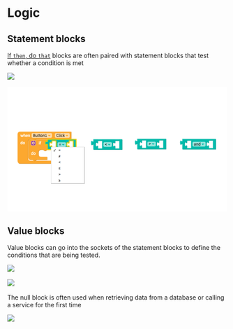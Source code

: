 # Logic

## Statement blocks

[If `then`, do `that`](control.md#if-this-do-that) blocks are often paired with statement blocks that test whether a condition is met

![](../../../.gitbook/assets/blocks-logic-fig-2.png)

![There are additional statement options available when you select the dropdown](../../../.gitbook/assets/docs-2.png)

## Value blocks

Value blocks can go into the sockets of the statement blocks to define the conditions that are being tested.

![](../../../.gitbook/assets/blocks-logic-fig-5.png)

![](../../../.gitbook/assets/screen-shot-2018-05-22-at-8.15.37-am.png)

The null block is often used when retrieving data from a database or calling a service for the first time

![](../../../.gitbook/assets/screen-shot-2018-05-22-at-8.19.40-am.png)

